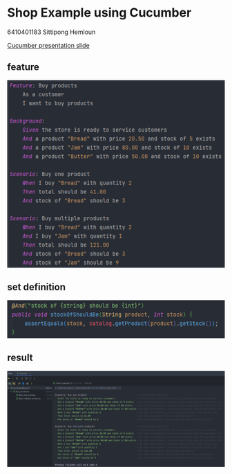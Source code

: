 # Shop Example using Cucumber

6410401183 Sittipong Hemloun

[Cucumber presentation slide](https://github.com/ladyusa/cucumber-atm/blob/master/cucumber.pdf)

## feature
<img src="feature.png" alt="">

## set definition
<img src="setdef.png" alt="">

## result
<img src="result.png" alt="">
